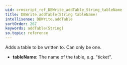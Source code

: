 ```yaml
---
uid: crmscript_ref_DBWrite_addTable_String_tableName
title: DBWrite.addTable(String tableName)
intellisense: DBWrite.addTable
sortOrder: 267
keywords: addTable(String)
so.topic: reference
---
```



Adds a table to be written to. Can only be one.



* **tableName:** The name of the table, e.g. "ticket".


